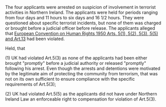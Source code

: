 The four applicants were arrested on suspicion of involvement in terrorist activities in Northern Ireland. The applicants were held for periods ranging from four days and 11 hours to six days and 16 1/2 hours. They were questioned about specific terrorist incidents, but none of them was charged or brought before a judicial officer before release. The applicants alleged that [European Convention on Human Rights 1950 Arts. 5(1), 5(2), 5(3), 5(5) and Art.13](https://uk.westlaw.com/Document/I0548EFF6FE1C465F9FB0C2E801F2E90A/View/FullText.html?originationContext=document&transitionType=DocumentItem&ppcid=509c764d9e494e4c9027346fb884d0b0&contextData=(sc.Default)) had been violated.

Held, that 

(1) UK had violated Art.5(3) as none of the applicants had been either brought "promptly" before a judicial authority or released "promptly" following his arrest. Even though the arrests and detentions were motivated by the legitimate aim of protecting the community from terrorism, that was not on its own sufficient to ensure compliance with the specific requirements of Art.5(3); 

(2) UK had violated Art.5(5) as the applicants did not have under Northern Ireland Law an enforceable right to compensation for violation of Art.5(3).